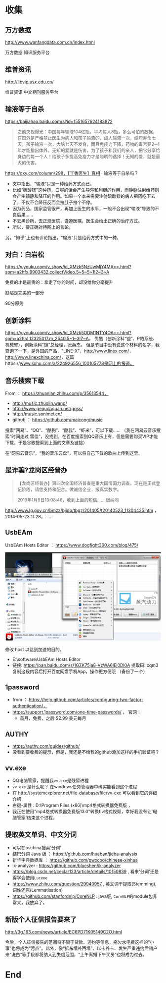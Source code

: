 # 收集

## 万方数据

http://www.wanfangdata.com.cn/index.html

万方数据 知识服务平台

## 维普资讯

http://libvip.usx.edu.cn/

维普资讯 中文期刊服务平台

## 输液等于自杀

https://baijiahao.baidu.com/s?id=1551657624183872

> 之前央视爆光：中国每年输液104亿瓶，平均每人8瓶，多么可怕的数据，在国外是严格禁止医生为病人和孩子输液的，成人输液一次，缩短寿命七天，孩子输液一次，大脑七天不发育，而且免疫力下降，药物的毒素要2~4年才能排出体外。无知的爱就是伤害，为了孩子和我们的亲人，把它分享给身边的每一个人！给孩子多提高免疫力才是聪明的选择！无知的爱，就是最大的伤害。

https://dxy.com/column/298，【丁香医生】真相 · 输液等于自杀吗？

- 文中指出，“输液”只是一种给药方式而已。
- 比如“硫酸镁”这种药，口服的话会产生导泻和利胆的作用，而静脉注射给药则会产生镇静和降压的作用。如果一个本来需要注射硫酸镁的病人把药吃下去了，不仅不会降压反而会拉肚子拉个不停。
- 因为药品，国家监管很严，再加上医生的水平，一般不会出现“输液”导致的不良后果……
- 不去黑诊所，去正规医院，谨遵医嘱，医生会给出正确的治疗方式。
- 所以，要正确对待网上的言论。

另，“知乎”上也有评论指出，“输液”只是给药方式中的一种。

## 对白：白岩松

<https://v.youku.com/v_show/id_XMzk5NzUwMjY4MA==.html?spm=a2hfx.9903432.collectVideo.5~5~5~1!2~3~A>

免费的才是最贵的：拿走了你的时间，却没给你分毫提升

缺陷是完美的一部分

90分原则

## 创新涂料

<https://v.youku.com/v_show/id_XMzk5ODM1NTY4OA==.html?spm=a2ha1.12325017.m_2540.5~1~3!7~A>， 优酷（创新涂料“铠”、P帕系统、机械臂），创新涂料"铠"总经理，张英杰。 但是节目中没有说这个材料的名字，我查询了一下，是外国的产品，"LINE-X"，<http://www.linex.com/>， <http://www.linexchina.com/>，这篇https://www.sohu.com/a/224926556_100105778是网上的报道。

## 音乐搜索下载

From ： https://zhuanlan.zhihu.com/p/35613544，

- http://music.zhuolin.wang/
- http://www.gequdaquan.net/gqss/
- http://music.sonimei.cn/
- github ： https://github.com/maicong/music

搜索“网易”、“QQ”、“酷狗”、“酷我”、“虾米”，可以下载…… （我在网易云音乐搜索“时间走过 雷佳”，没找到，在百度搜索到QQ音乐上有，但是需要购买VIP才能下载，于是谷歌搜索到上面的文章及链接）

在“网易云音乐”，“我的音乐云盘”，可以将自己下载的歌曲上传到这里。

## 是诈骗?龙岗区经普办

> 【龙岗区经普办】第四次全国经济普查是重大国情国力调查，现在是正式登记阶段，请您支持和配合。做诚信企业，报真实数字。
>
> 2019年1月9日13:08:46，收到上面的短信…… 很纳闷

http://www.lg.gov.cn/bmzz/bjjdb/tbgz/201405/t20140523_11304435.htm ，2014-05-23 11:28，……



## UsbEAm

UsbEAm Hosts Editor ： https://www.dogfight360.com/blog/475/

![](./imgs/100_B_001.png)

修改 host 以达到加速的目的。

- E:\software\UsbEAm Hosts Editor
- 链接: https://pan.baidu.com/s/1GZK75ja8-VzWA6lEj0DI0A 提取码: cqm3 复制这段内容后打开百度网盘手机App，操作更方便哦 （备份了一个）

## 1password

- from ： https://help.github.com/articles/configuring-two-factor-authentication/， 
- https://support.1password.com/one-time-passwords/ ， 官网！
  - 首月，免费，之后 $2.99 美元每月



## AUTHY

- https://authy.com/guides/github/
- 没看到要收费的提示，但是，我还是不给我的github添加这样的手机验证吧？

## vv.exe

- QQ电脑管家，提醒我`vv.exe`是残留进程
- `vv.exe` 是什么呢？ 在windows任务管理器中确实能看到这个进程
- 在 <http://systemexplorer.net/file-database/file/vv-exe> 可以看到它的详细介绍
- 右键-属性 : D:\Program Files (x86)\mp4格式转换器免费版  ，
- 我正在使用"mp4格式转换器免费版13.0"转换flv格式视频，幸好我没有让'电脑管家'结束这个进程。


## 提取英文单词、中文分词

- 可以在oschina搜索'分词'
- 结巴分词 Java 版 ： <https://github.com/huaban/jieba-analysis>
- 新华字典数据库 ： <https://github.com/pwxcoo/chinese-xinhua>
- ik-analyzer : <https://github.com/blueshen/ik-analyzer>
- <https://blog.csdn.net/ceclar123/article/details/10150839> , 看来'分词'还是得学会使用`Lucene`
- <https://www.zhihu.com/question/29940957> , 英文词干提取(Stemming), 词性还原(Lemmatisation)
- <https://github.com/stanfordnlp/CoreNLP> : java版, `CoreNLP`的module包非常大，我放弃了。

## 新版个人征信报告要来了

<http://3g.163.com/news/article/EC6PD71K05149C2O.html>

今后，个人征信报告的范围将不限于贷款、违约等信息，拖欠水电费这样的“小事”也将成为“污点”。此外，像“拆东墙补西墙”、以卡养卡、发生严重违约后销户来“洗白”等手段都将纳入到失信范围，“上午离婚下午买房”也将成为过去。



# End

